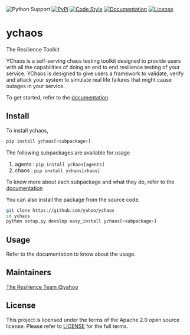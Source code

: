 
<!-- TODO Add other badges (SDv4, codecov, chat, -->
![Python Support](https://img.shields.io/pypi/pyversions/ychaos)
[![PyPi](https://img.shields.io/pypi/status/ychaos)](https://pypi.org/project/ychaos/)
[![Code Style](https://img.shields.io/badge/codestyle-black-black)](https://black.readthedocs.io/en/stable/index.html)
[![Documentation](https://img.shields.io/badge/Documentation-latest-blue)](https://yahoo.github.io/ychaos)
[![License](https://img.shields.io/github/license/yahoo/ychaos)](https://github.com/yahoo/ychaos/blob/main/LICENSE)

# ychaos

The Resilience Toolkit

YChaos is a self-serving chaos testing toolkit designed to
provide users with all the capabilities of doing an end to end resilience
testing of your service. YChaos is designed to give users a framework
to validate, verify and attack your system to simulate real life
failures that might cause outages in your service.

To get started, refer to the [documentation](https://yahoo.github.io/ychaos)

## Install

To install ychaos,

```bash
pip install ychaos[<subpackage>]
```

The following subpackages are available for usage
1. agents : `pip install ychaos[agents]`
2. chaos : `pip install ychaos[chaos]`

To know more about each subpackage and what they do, refer to the [documentation](https://yahoo.github.io/ychaos)

You can also install the package from the source code.

```bash
git clone https://github.com/yahoo/ychaos
cd ychaos
python setup.py develop easy_install ychaos[<subpackage>]
```

## Usage

Refer to the documentation to know about the usage.

## Maintainers

<!-- TODO Add Team Email -->
[The Resilience Team @yahoo](ychaos-dev@verizonmedia.com)

## License

This project is licensed under the terms of the Apache 2.0 open source license. 
Please refer to [LICENSE](https://github.com/yahoo/ychaos/blob/main/LICENSE) for the full terms.